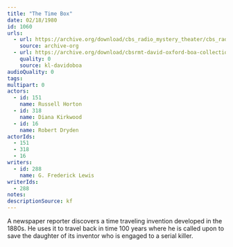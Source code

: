 ```yaml
---
title: "The Time Box"
date: 02/18/1980
id: 1060
urls: 
  - url: https://archive.org/download/cbs_radio_mystery_theater/cbs_radio_mystery_theater-1051-1100.zip/cbs_radio_mystery_theater-1051-1100%2Fcbsrmt_1060_the_time_box.mp3
    source: archive-org
  - url: https://archive.org/download/cbsrmt-david-oxford-boa-collection/CBSRMT-800218-1060-The-Time-Box-(32-44)-[2007]-{BoA}.mp3
    quality: 0
    source: kl-davidoboa
audioQuality: 0
tags: 
multipart: 0
actors:  
  - id: 151
    name: Russell Horton  
  - id: 318
    name: Diana Kirkwood  
  - id: 16
    name: Robert Dryden
actorIds:  
  - 151  
  - 318  
  - 16
writers:  
  - id: 288
    name: G. Frederick Lewis
writerIds:  
  - 288
notes: 
descriptionSource: kf
---
```

A newspaper reporter discovers a time traveling invention developed in the 1880s. He uses it to travel back in time 100 years where he is called upon to save the daughter of its inventor who is engaged to a serial killer.